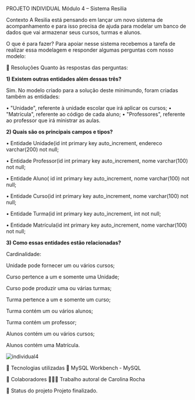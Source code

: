 PROJETO INDIVIDUAL Módulo 4 – Sistema Resilia

Contexto
A Resilia está pensando em lançar um novo sistema de acompanhamento e para isso precisa de ajuda para modelar um banco de dados que vai armazenar seus cursos, turmas e alunos.

O que é para fazer?
Para apoiar nesse sistema recebemos a tarefa de realizar essa modelagem e responder algumas perguntas com nosso modelo:

📑 Resoluções
Quanto às respostas das perguntas:

<strong>1) Existem outras entidades além dessas três?</strong>


Sim. No modelo criado para a solução deste minimundo, foram criadas também as entidades:

• "Unidade", referente à unidade escolar que irá aplicar os cursos;
• "Matrícula", referente ao código de cada aluno;
• "Professores", referente ao professor que irá ministrar as aulas.

<strong>2) Quais são os principais campos e tipos?</strong>


• Entidade Unidade(id int primary key auto_increment, endereco varchar(200) not null;

• Entidade Professor(id int primary key auto_increment, nome varchar(100) not null;

• Entidade Aluno( id int primary key auto_increment, nome varchar(100) not null;

• Entidade Curso(id int primary key auto_increment, nome varchar(100) not null;

• Entidade Turma(id int primary key auto_increment, int not null;

• Entidade Matrícula(id int primary key auto_increment, nome varchar(100) not null;

<strong>3) Como essas entidades estão relacionadas?</strong>


Cardinalidade:

Unidade pode fornecer um ou vários cursos;

Curso pertence a um e somente uma Unidade;

Curso pode produzir uma ou várias turmas;

Turma pertence a um e somente um curso;

Turma contém um ou vários alunos;

Turma contém um professor;

Alunos contém um ou vários cursos;

Alunos contém uma Matrícula.



![individual4](https://user-images.githubusercontent.com/113737080/222295059-f308f463-d067-4615-8e93-58d2201a3f02.png)





🔧 Tecnologias utilizadas
🐬 MySQL Workbench - MySQL

🤝 Colaboradores
👩🏻‍💻 Trabalho autoral de Carolina Rocha

🎯 Status do projeto
Projeto finalizado.
